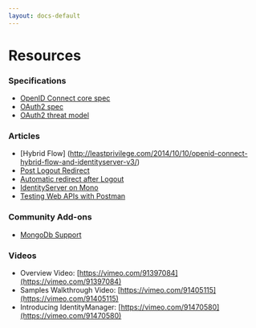 ```yaml
---
layout: docs-default
---
```


# Resources

### Specifications
* [OpenID Connect core spec](http://openid.net/specs/openid-connect-core-1_0.html)
* [OAuth2 spec](http://tools.ietf.org/html/rfc6749)
* [OAuth2 threat model](http://tools.ietf.org/html/rfc6819)

### Articles
* [Hybrid Flow] (http://leastprivilege.com/2014/10/10/openid-connect-hybrid-flow-and-identityserver-v3/)
* [Post Logout Redirect](http://leastprivilege.com/2014/10/14/identityserver-v3-and-post-logout-redirect/)
* [Automatic redirect after Logout](http://www.aaron-powell.com/posts/2015-01-11-auto-redirect-when-logging-out.html)
* [IdentityServer on Mono](http://www.ryanmelena.com/2014/10/31/thinktecture-identityserver-v3-on-mono/)
* [Testing Web APIs with Postman](http://www.timecockpit.com/blog/2014/11/05/Testing-Time-Cockpits-OData-Web-API-with-Postman)

### Community Add-ons
* [MongoDb Support](https://github.com/jageall/IdentityServer.v3.MongoDb)

### Videos
* Overview Video: [https://vimeo.com/91397084](https://vimeo.com/91397084)
* Samples Walkthrough Video: [https://vimeo.com/91405115](https://vimeo.com/91405115)
* Introducing IdentityManager: [https://vimeo.com/91470580](https://vimeo.com/91470580)
